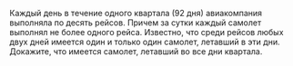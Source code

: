 Каждый день в течение одного квартала (92 дня) авиакомпания выполняла по десять рейсов. Причем за сутки каждый самолет выполнял не более одного рейса. Известно, что среди рейсов любых двух дней имеется один и только один самолет, летавший в эти дни. Докажите, что имеется самолет, летавший во все дни квартала.